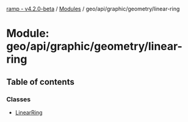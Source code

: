 [ramp - v4.2.0-beta](../README.md) / [Modules](../modules.md) / geo/api/graphic/geometry/linear-ring

# Module: geo/api/graphic/geometry/linear-ring

## Table of contents

### Classes

- [LinearRing](../classes/geo_api_graphic_geometry_linear_ring.LinearRing.md)
